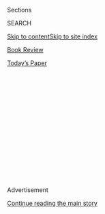 <div id="app">

<div>

<div>

<div>

<div class="NYTAppHideMasthead css-1q2w90k e1suatyy0">

<div class="section css-ui9rw0 e1suatyy2">

<div class="css-eph4ug er09x8g0">

<div class="css-6n7j50">

</div>

<span class="css-1dv1kvn">Sections</span>

<div class="css-10488qs">

<span class="css-1dv1kvn">SEARCH</span>

</div>

[Skip to content](#site-content)[Skip to site index](#site-index)

</div>

<div id="masthead-section-label" class="css-1wr3we4 eaxe0e00">

[Book
Review](https://www.nytimes3xbfgragh.onion/section/books/review)

</div>

<div class="css-10698na e1huz5gh0">

</div>

</div>

<div id="masthead-bar-one" class="section hasLinks css-15hmgas e1csuq9d3">

<div class="css-uqyvli e1csuq9d0">

</div>

<div class="css-1uqjmks e1csuq9d1">

</div>

<div class="css-9e9ivx">

[](https://myaccount.nytimes3xbfgragh.onion/auth/login?response_type=cookie&client_id=vi)

</div>

<div class="css-1bvtpon e1csuq9d2">

[Today’s
Paper](https://www.nytimes3xbfgragh.onion/section/todayspaper)

</div>

</div>

</div>

</div>

<div data-aria-hidden="false">

<div id="site-content" data-role="main">

<div>

<div class="css-1aor85t" style="opacity:0.000000001;z-index:-1;visibility:hidden">

<div class="css-1hqnpie">

<div class="css-epjblv">

<span class="css-17xtcya">[Book
Review](/section/books/review)</span><span class="css-x15j1o">|</span><span class="css-fwqvlz">This
Movie Star’s Only Hope Is Help From Her Personal
Assistant</span>

</div>

<div class="css-k008qs">

<div class="css-1iwv8en">

<span class="css-18z7m18"></span>

<div>

</div>

</div>

<span class="css-1n6z4y">https://nyti.ms/39BrGVa</span>

<div class="css-1705lsu">

<div class="css-4xjgmj">

<div class="css-4skfbu" data-role="toolbar" data-aria-label="Social Media Share buttons, Save button, and Comments Panel with current comment count" data-testid="share-tools">

  - 
  - 
  - 
  - 
    
    <div class="css-6n7j50">
    
    </div>

  - 
  - 

</div>

</div>

</div>

</div>

</div>

</div>

<div id="NYT_TOP_BANNER_REGION" class="css-13pd83m">

</div>

<div id="top-wrapper" class="css-1sy8kpn">

<div id="top-slug" class="css-l9onyx">

Advertisement

</div>

[Continue reading the main
story](#after-top)

<div class="ad top-wrapper" style="text-align:center;height:100%;display:block;min-height:250px">

<div id="top" class="place-ad" data-position="top" data-size-key="top">

</div>

</div>

<div id="after-top">

</div>

</div>

<div id="sponsor-wrapper" class="css-1hyfx7x">

<div id="sponsor-slug" class="css-19vbshk">

Supported by

</div>

[Continue reading the main
story](#after-sponsor)

<div id="sponsor" class="ad sponsor-wrapper" style="text-align:center;height:100%;display:block">

</div>

<div id="after-sponsor">

</div>

</div>

Fiction

<div class="css-1vkm6nb ehdk2mb0">

# This Movie Star’s Only Hope Is Help From Her Personal Assistant

</div>

<div class="css-79elbk" data-testid="photoviewer-wrapper">

<div class="css-z3e15g" data-testid="photoviewer-wrapper-hidden">

</div>

<div class="css-1a48zt4 ehw59r15" data-testid="photoviewer-children">

![<span class="css-16f3y1r e13ogyst0" data-aria-hidden="true">Byron Lane
writes what he knows. He is pictured here with his former boss, Carrie
Fisher.</span><span class="css-cnj6d5 e1z0qqy90" itemprop="copyrightHolder"><span class="css-1ly73wi e1tej78p0">Credit...</span><span><span>via
Byron
Lane</span></span></span>](https://static01.graylady3jvrrxbe.onion/images/2020/07/15/books/review/Rabb-sub/Rabb-sub-articleLarge.jpg?quality=75&auto=webp&disable=upscale)

</div>

</div>

<div class="css-170u9t6">

<div class="css-u7fh8e">

<div class="css-79elbk">

Buy Book<span data-aria-hidden="true">
    ▾</span>

  - [Amazon](https://www.amazon.com/gp/search?index=books&tag=NYTBSREV-20&field-keywords=A+Star+is+Bored+Bryon+Lane)
  - [Apple
    Books](https://du-gae-books-dot-nyt-du-prd.appspot.com/buy?title=A+Star+is+Bored&author=Bryon+Lane)
  - [Barnes and
    Noble](https://www.anrdoezrs.net/click-7990613-11819508?url=https%3A%2F%2Fwww.barnesandnoble.com%2Fw%2F%3Fean%3D9781250266491)
  - [Books-A-Million](https://www.anrdoezrs.net/click-7990613-35140?url=https%3A%2F%2Fwww.booksamillion.com%2Fp%2FA%2BStar%2Bis%2BBored%2FBryon%2BLane%2F9781250266491)
  - [Bookshop](https://bookshop.org/a/3546/9781250266491)
  - [Indiebound](https://www.indiebound.org/book/9781250266491?aff=NYT)

</div>

When you purchase an independently reviewed book through our site, we
earn an affiliate commission.

</div>

</div>

<div class="css-xt80pu e12qa4dv0">

<div class="css-18e8msd">

<div class="css-vp77d3 epjyd6m0">

<div class="css-1baulvz">

By <span class="css-1baulvz last-byline" itemprop="name">Margo
Rabb</span>

</div>

</div>

  - July 28,
    2020

  - 
    
    <div class="css-4xjgmj">
    
    <div class="css-d8bdto" data-role="toolbar" data-aria-label="Social Media Share buttons, Save button, and Comments Panel with current comment count" data-testid="share-tools">
    
      - 
      - 
      - 
      - 
        
        <div class="css-6n7j50">
        
        </div>
    
      - 
      - 
    
    </div>
    
    </div>

</div>

</div>

<div class="section meteredContent css-1r7ky0e" name="articleBody" itemprop="articleBody">

<div class="css-1fanzo5 StoryBodyCompanionColumn">

<div class="css-53u6y8">

**A STAR IS BORED**  
By Byron Lane

In the epigraph to “A Star Is Bored,” Byron Lane’s wildly funny and
irreverent debut novel, the author embellishes a boilerplate disclaimer:
“This is a work of fiction. … Any resemblance to reality is purely
coincidental, including names, places, weapons and sexual acts.” Lane
was a personal assistant to the actress and writer Carrie Fisher, and
her fictional doppelgänger in this novel is 56-year-old Kathi Kannon,
who starred as Priestess Talara in the film “Nova Quest.” Kathi is
mystifying, maddening and captivating, and her relationship with Charlie
Besson, her 29-year-old assistant, is essentially a love story — except
instead of the traditional Hollywood romance, it features two
largehearted, misfit souls forming an unusual friendship.

When we meet Charlie, his “life feels like rot.” He loathes his job as a
graveyard-shift writer for a TV news station, and he struggles with what
his therapist labels “passive suicidal behavior” — self-destructive
drinking, marijuana use and unsafe sex. He’s never been in a serious
relationship, and he continues to mourn his mother, who died suddenly
when he was 12. His hopes for his future rise when an acquaintance
arranges the interview with Kathi, “heroine of film, television, maybe
my life.”

When Charlie was a boy, his mother gave him a beloved Priestess Talara
action figure, which his abusive, homophobic father took away. “He
thought female action figures were the reason I ‘ran like a girl,’”
Charlie says. His father terrorized him for being gay, and his father’s
“masculine voice is still screaming at me, in my head … even while
here, auditioning for a new role in Hollywood’s royal court.”

Their meeting calls to mind falling down the rabbit hole into
Wonderland. Nearly every sentence Kathi utters is darkly comic, even
when she tries to remember Charlie’s name. He reminds her it starts with
a “C,” and so she guesses — and lands on a lewd word for a type of
penile jewelry that can’t be printed here. This becomes his sobriquet.
(By the way, if penis jokes don’t make you crack a tiny smile, then it’s
likely this novel isn’t for you.)

</div>

</div>

<div class="css-1fanzo5 StoryBodyCompanionColumn">

<div class="css-53u6y8">

Kathi’s estate is a character in itself: “It looks like a carnival. It
looks like an acid trip. It looks like heaven.” Her yard is filled with
painted tree trunks, smutty mannequins and dollhouses with lights on
“for what could very well be lucky, magical, tiny people who get to
live there.” The inside of her home is a riot of color and eccentric
décor, including a moose head who “once saw Jack Nicholson nude.”
Celebrity names are sprinkled through the novel, from Kathi
impersonating Marcia Gay Harden to asking Bradley Cooper, “What’s a guy
like you doing in a gal like me?”

As Kathi’s assistant, Charlie administers a daily allotment of pills to
treat her bipolar disorder, along with Coke Zero and Weight Busters
cereal, yet he’s baffled by what his other responsibilities are until he
meets another Hollywood assistant, who explains, “These jobs are about
*being* … being there for them.” Charlie writes his own Assistant Bible
and learns to be present for Kathi in every way, answering her texts at
all hours, including such questions as, “Why do I take the pink pill the
shape of a testicle?” When Kathi has a manic episode, Charlie stops her
from walking into traffic.

Kathi becomes a mother figure to Charlie — shopping for him, offering
guidance, causing him to feel that “someone, finally, sees me, or at
least sees my potential.” When they check into a motel, she introduces
Charlie to a clerk as her stepson.

The boredom mentioned in the title is not only weariness, but a yearning
to be distracted from the pain of life. Kathi asks, “What is the meaning
of it all?” Charlie isn’t sure. His therapist tells him, “It’s a
friendly universe” — though his traumatic upbringing and Kathi’s
struggles seem to indicate otherwise.

Lane’s sentences are sometimes overdone: “I have to let Mom go and
orient to a new North Star. I have to look forward. I have to believe
Mom would want it that way. I have to look to Kathi Kannon.” He’s at his
best when he allows his quirky characters to take over, especially when
he describes Kathi and Charlie’s extensive travels.

</div>

</div>

<div class="css-1fanzo5 StoryBodyCompanionColumn">

<div class="css-53u6y8">

They transport their Wonderland with them, transforming hotel rooms with
Christmas lights, glitter and colorful scarves. Their most affecting
trip is an impromptu expedition to Yellowknife, Canada, to see the
northern lights. Kathi has long used the alias “Aurora Borealis” at
hotels; when the pair finally witness the phenomenon, they hold hands.
Lane writes: “Those dreaded screen savers will have you believe the
lights are always crystal clear and sharp, making a smooth zigzag across
the sky in green and yellow and blue and purple. But in real life, it’s
different. It’s a little more like a haze or a fog.” Kathi admits to
Charlie, “I want to be this forever.”

In her novel “Postcards From the Edge,” Carrie Fisher wrote, “You can’t
find any true closeness in Hollywood because everybody does the fake
closeness so well.” Yet here it is on the page: Charlie’s foggy
friendship with Kathi defies convention, and Lane’s writing lifts the
novel far above its gossamer Hollywood setting, suffusing his portrait
of Kathi with a complex sensitivity. In a hotel room in Japan, Kathi
reaches out to him: “Her grip tightens and mine does, too, me clinging
to my star, on our cloud of hotel bedding.” Bound by their sadness,
Kathi and Charlie navigate the world.

At the end of the novel, I felt a deep sense of grief for Carrie Fisher,
who died in 2016. This story made me long for a universe in which
Charlie and Kathi could be action figures themselves: icons whose
sensitivity is a superpower that can save us.

</div>

</div>

</div>

<div>

</div>

<div>

</div>

<div>

</div>

<div>

<div id="bottom-wrapper" class="css-1ede5it">

<div id="bottom-slug" class="css-l9onyx">

Advertisement

</div>

[Continue reading the main
story](#after-bottom)

<div id="bottom" class="ad bottom-wrapper" style="text-align:center;height:100%;display:block;min-height:90px">

</div>

<div id="after-bottom">

</div>

</div>

</div>

</div>

</div>

## Site Index

<div>

</div>

## Site Information Navigation

  - [© <span>2020</span> <span>The New York Times
    Company</span>](https://help.nytimes3xbfgragh.onion/hc/en-us/articles/115014792127-Copyright-notice)

<!-- end list -->

  - [NYTCo](https://www.nytco.com/)
  - [Contact
    Us](https://help.nytimes3xbfgragh.onion/hc/en-us/articles/115015385887-Contact-Us)
  - [Work with us](https://www.nytco.com/careers/)
  - [Advertise](https://nytmediakit.com/)
  - [T Brand Studio](http://www.tbrandstudio.com/)
  - [Your Ad
    Choices](https://www.nytimes3xbfgragh.onion/privacy/cookie-policy#how-do-i-manage-trackers)
  - [Privacy](https://www.nytimes3xbfgragh.onion/privacy)
  - [Terms of
    Service](https://help.nytimes3xbfgragh.onion/hc/en-us/articles/115014893428-Terms-of-service)
  - [Terms of
    Sale](https://help.nytimes3xbfgragh.onion/hc/en-us/articles/115014893968-Terms-of-sale)
  - [Site
    Map](https://spiderbites.nytimes3xbfgragh.onion)
  - [Help](https://help.nytimes3xbfgragh.onion/hc/en-us)
  - [Subscriptions](https://www.nytimes3xbfgragh.onion/subscription?campaignId=37WXW)

</div>

</div>

</div>

</div>
